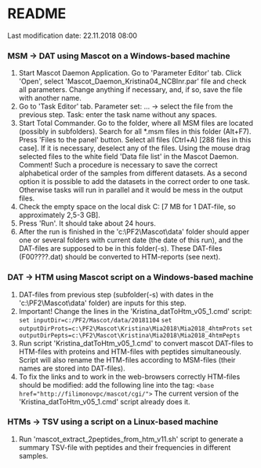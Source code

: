 # README
Last modification date: 22.11.2018 08:00


### MSM -> DAT using Mascot on a Windows-based machine
1. Start Mascot Daemon Application. Go to 'Parameter Editor' tab. Click 'Open', select 'Mascot_Daemon_Kristina04_NCBInr.par' file and check all parameters. Change anything if necessary, and, if so, save the file with another name.
2. Go to 'Task Editor' tab. Parameter set: ... -> select the file from the previous step. Task: enter the task name without any spaces.
3. Start Total Commander. Go to the folder, where all MSM files are located (possibly in subfolders). Search for all *.msm files in this folder (Alt+F7). Press 'Files to the panel' button. Select all files (Ctrl+A) [288 files in this case]. If it is necessary, deselect any of the files. Using the mouse drag selected files to the white field 'Data file list' in the Mascot Daemon. Comment! Such a procedure is necessary to save the correct alphabetical order of the samples from different datasets. As a second option it is possible to add the datasets in the correct order to one task. Otherwise tasks will run in parallel and it would be mess in the output files.
4. Check the empty space on the local disk C: [7 MB for 1 DAT-file, so approximately 2,5-3 GB].
5. Press 'Run'. It should take about 24 hours.
6. After the run is finished in the 'c:\PF2\Mascot\data\' folder should apper one or several folders with current date (the date of this run), and the DAT-files are supposed to be in this folder(-s). These DAT-files (F00????.dat) should be converted to HTM-reports (see next).


### DAT -> HTM using Mascot script on a Windows-based machine
1. DAT-files from previous step (subfolder(-s) with dates in the 'c:\PF2\Mascot\data\' folder) are inputs for this step.
2. Important! Change the lines in the 'Kristina_datToHtm_v05_1.cmd' script:
	`set inputDir=c:/PF2/Mascot/data/20181104`
	`set outputDirProts=c:\PF2\Mascot\Kristina\Mia2018\Mia2018_4htmProts`
	`set outputDirPepts=c:\PF2\Mascot\Kristina\Mia2018\Mia2018_4htmPepts`
3. Run script 'Kristina_datToHtm_v05_1.cmd' to convert mascot DAT-files to HTM-files with proteins and HTM-files with peptides simultaneously. Script will also rename the HTM-files according to MSM-files (their names are stored into DAT-files).
4. To fix the links and to work in the web-browsers correctly HTM-files should be modified: add the following line into the <HEAD> tag:
	`<base href="http://filimonovpc/mascot/cgi/">`
The current version of the 'Kristina_datToHtm_v05_1.cmd' script already does it.


### HTMs -> TSV using a script on a Linux-based machine
1. Run 'mascot_extract_2peptides_from_htm_v11.sh' script to generate a summary TSV-file with peptides and their frequencies in different samples.
